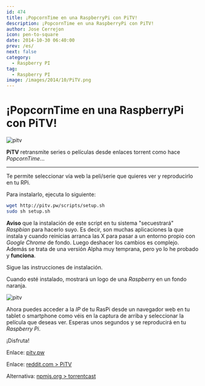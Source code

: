 ```yaml
---
id: 474
title: ¡PopcornTime en una RaspberryPi con PiTV!
description: ¡PopcornTime en una RaspberryPi con PiTV!
author: Jose Cerrejon
icon: pen-to-square
date: 2014-10-30 06:40:00
prev: /es/
next: false
category:
  - Raspberry PI
tag:
  - Raspberry PI
image: /images/2014/10/PiTV.png
---
```


# ¡PopcornTime en una RaspberryPi con PiTV!

![pitv](/images/2014/10/PiTV.png)

**PiTV** retransmite series o películas desde enlaces torrent como hace *PopcornTime*...

- - -
Te permite seleccionar vía web la peli/serie que quieres ver y reproducirlo en tu RPi.

Para instalarlo, ejecuta lo siguiente:
```bash
wget http://pitv.pw/scripts/setup.sh
sudo sh setup.sh
```

**Aviso** que la instalación de este script en tu sistema "secuestrará" *Raspbian* para hacerlo suyo. Es decir, son muchas aplicaciones la que instala y cuando reinicias arranca las X para pasar a un entorno propio con *Google Chrome* de fondo. Luego deshacer los cambios es complejo. Además se trata de una versión Alpha muy temprana, pero yo lo he probado y **funciona**.

Sigue las instrucciones de instalación.

Cuando esté instalado, mostrará un logo de una *Raspberr*y en un fondo naranja.

![pitv](/images/2014/10/PiTV_cap.png)

Ahora puedes acceder a la *IP* de tu RasPi desde un navegador web en tu tablet o smartphone como véis en la captura de arriba y seleccionar la película que deseas ver. Esperas unos segundos y se reproducirá en tu *Raspberry Pi*.

¡Disfruta!

Enlace: [pitv.pw](http://pitv.pw)

Enlace: [reddit.com > PiTV](http://www.reddit.com/r/PiTV)

Alternativa: [npmjs.org > torrentcast](https://www.npmjs.org/package/torrentcast)